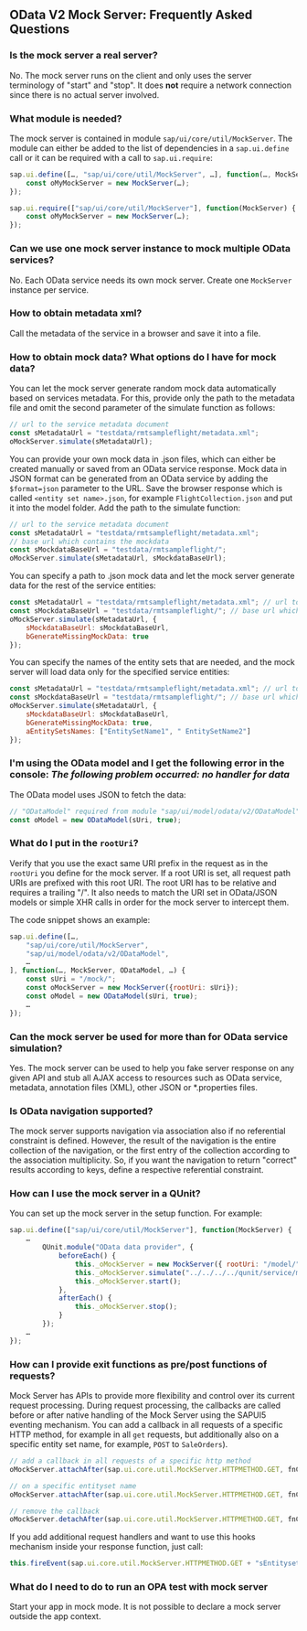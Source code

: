 <!-- loioc9a91ddaef47461c9c44bfc2198ea3f0 -->

## OData V2 Mock Server: Frequently Asked Questions



### Is the mock server a real server?

No. The mock server runs on the client and only uses the server terminology of "start" and "stop". It does **not** require a network connection since there is no actual server involved.



### What module is needed?

The mock server is contained in module `sap/ui/core/util/MockServer`. The module can either be added to the list of dependencies in a `sap.ui.define` call or it can be required with a call to `sap.ui.require`:

```js
sap.ui.define([…, "sap/ui/core/util/MockServer", …], function(…, MockServer, …) { 
    const oMyMockServer = new MockServer(…);
});

sap.ui.require(["sap/ui/core/util/MockServer"], function(MockServer) {
    const oMyMockServer = new MockServer(…);
});
```



### Can we use one mock server instance to mock multiple OData services?

No. Each OData service needs its own mock server. Create one `MockServer` instance per service.



### How to obtain metadata xml?

Call the metadata of the service in a browser and save it into a file.



### How to obtain mock data? What options do I have for mock data?

You can let the mock server generate random mock data automatically based on services metadata. For this, provide only the path to the metadata file and omit the second parameter of the simulate function as follows:

```js
// url to the service metadata document 
const sMetadataUrl = "testdata/rmtsampleflight/metadata.xml"; 
oMockServer.simulate(sMetadataUrl);
```

You can provide your own mock data in .json files, which can either be created manually or saved from an OData service response. Mock data in JSON format can be generated from an OData service by adding the `$format=json` parameter to the URL. Save the browser response which is called `<entity set name>.json`, for example `FlightCollection.json` and put it into the model folder. Add the path to the simulate function:

```js
// url to the service metadata document 
const sMetadataUrl = "testdata/rmtsampleflight/metadata.xml";
// base url which contains the mockdata
const sMockdataBaseUrl = "testdata/rmtsampleflight/";
oMockServer.simulate(sMetadataUrl, sMockdataBaseUrl);
```

You can specify a path to .json mock data and let the mock server generate data for the rest of the service entities:

```js
const sMetadataUrl = "testdata/rmtsampleflight/metadata.xml"; // url to the service metadata document
const sMockdataBaseUrl = "testdata/rmtsampleflight/"; // base url which contains the mockdata
oMockServer.simulate(sMetadataUrl, {
    sMockdataBaseUrl: sMockdataBaseUrl,
    bGenerateMissingMockData: true
});
```

You can specify the names of the entity sets that are needed, and the mock server will load data only for the specified service entities:

```js
const sMetadataUrl = "testdata/rmtsampleflight/metadata.xml"; // url to the service metadata document
const sMockdataBaseUrl = "testdata/rmtsampleflight/"; // base url which contains the mockdata
oMockServer.simulate(sMetadataUrl, {
    sMockdataBaseUrl: sMockdataBaseUrl,
    bGenerateMissingMockData: true,
    aEntitySetsNames: ["EntitySetName1", " EntitySetName2"]
});
```



### I'm using the OData model and I get the following error in the console: *The following problem occurred: no handler for data*

The OData model uses JSON to fetch the data:

```js
// "ODataModel" required from module "sap/ui/model/odata/v2/ODataModel"
const oModel = new ODataModel(sUri, true);
```



### What do I put in the `rootUri`?

Verify that you use the exact same URI prefix in the request as in the `rootUri` you define for the mock server. If a root URI is set, all request path URIs are prefixed with this root URI. The root URI has to be relative and requires a trailing "/". It also needs to match the URI set in OData/JSON models or simple XHR calls in order for the mock server to intercept them.

The code snippet shows an example:

```js
sap.ui.define([…, 
    "sap/ui/core/util/MockServer",
    "sap/ui/model/odata/v2/ODataModel",
    …
], function(…, MockServer, ODataModel, …) {
    const sUri = "/mock/";
    const oMockServer = new MockServer({rootUri: sUri});
    const oModel = new ODataModel(sUri, true);
    …
});
```



### Can the mock server be used for more than for OData service simulation?

Yes. The mock server can be used to help you fake server response on any given API and stub all AJAX access to resources such as OData service, metadata, annotation files \(XML\), other JSON or \*.properties files.



### Is OData navigation supported?

The mock server supports navigation via association also if no referential constraint is defined. However, the result of the navigation is the entire collection of the navigation, or the first entry of the collection according to the association multiplicity. So, if you want the navigation to return "correct" results according to keys, define a respective referential constraint.



### How can I use the mock server in a QUnit?

You can set up the mock server in the setup function. For example:

```js
sap.ui.define(["sap/ui/core/util/MockServer"], function(MockServer) {
    …
        QUnit.module("OData data provider", {
            beforeEach() {
                this._oMockServer = new MockServer({ rootUri: "/model/"});
                this._oMockServer.simulate("../../../../qunit/service/metadata.xml");
                this._oMockServer.start();
            },
            afterEach() {
                this._oMockServer.stop();
            }
        });
    …
});
```



### How can I provide exit functions as pre/post functions of requests?

Mock Server has APIs to provide more flexibility and control over its current request processing. During request processing, the callbacks are called before or after native handling of the Mock Server using the SAPUI5 eventing mechanism. You can add a callback in all requests of a specific HTTP method, for example in all `get` requests, but additionally also on a specific entity set name, for example, `POST` to `SaleOrders`\).

```js
// add a callback in all requests of a specific http method
oMockServer.attachAfter(sap.ui.core.util.MockServer.HTTPMETHOD.GET, fnCbPost);
```

```js
// on a specific entityset name
oMockServer.attachAfter(sap.ui.core.util.MockServer.HTTPMETHOD.GET, fnCbPost, "CarrierCollection");

```

```js
// remove the callback
oMockServer.detachAfter(sap.ui.core.util.MockServer.HTTPMETHOD.GET, fnCbPost);
```

If you add additional request handlers and want to use this hooks mechanism inside your response function, just call:

```js
this.fireEvent(sap.ui.core.util.MockServer.HTTPMETHOD.GET + "sEntityset" + ":before" , {oXhr: oXhr, sUrlParameters: sUrlParameters});
```



### What do I need to do to run an OPA test with mock server

Start your app in mock mode. It is not possible to declare a mock server outside the app context.

